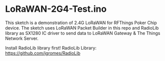 # LoRaWAN-2G4-Test.ino
This sketch is a demonstration of 2.4G LoRaWAN for RFThings Poker Chip device. The sketch uses LoRaWAN Packet Builder in this repo and RadioLib library as SX1280 IC driver to send data to LoRaWAN Gateway & The Things Network Server.

Install RadioLib library first!
RadioLib Library: https://github.com/jgromes/RadioLib